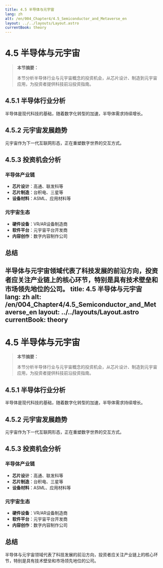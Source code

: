 ```yaml
---
title: 4.5 半导体与元宇宙
lang: zh
alt: /en/004_Chapter4/4.5_Semiconductor_and_Metaverse_en
layout: ../../layouts/Layout.astro
currentBook: theory
---
```


# 4.5 半导体与元宇宙

> **本节摘要：**
> 
> 本节分析半导体行业与元宇宙概念的投资机会，从芯片设计、制造到元宇宙应用，为投资者提供科技前沿投资指南。

## 4.5.1 半导体行业分析

半导体是现代科技的基础，随着数字化转型的加速，半导体需求持续增长。

## 4.5.2 元宇宙发展趋势

元宇宙作为下一代互联网形态，正在重塑数字世界的交互方式。

## 4.5.3 投资机会分析

### 半导体产业链
- **芯片设计**：高通、联发科等
- **芯片制造**：台积电、三星等
- **设备材料**：ASML、应用材料等

### 元宇宙生态
- **硬件设备**：VR/AR设备制造商
- **软件平台**：元宇宙平台开发商
- **内容创作**：数字内容制作公司

## 总结

半导体与元宇宙领域代表了科技发展的前沿方向，投资者应关注产业链上的核心环节，特别是具有技术壁垒和市场领先地位的公司。 
title: 4.5 半导体与元宇宙
lang: zh
alt: /en/004_Chapter4/4.5_Semiconductor_and_Metaverse_en
layout: ../../layouts/Layout.astro
currentBook: theory
---

# 4.5 半导体与元宇宙

> **本节摘要：**
> 
> 本节分析半导体行业与元宇宙概念的投资机会，从芯片设计、制造到元宇宙应用，为投资者提供科技前沿投资指南。

## 4.5.1 半导体行业分析

半导体是现代科技的基础，随着数字化转型的加速，半导体需求持续增长。

## 4.5.2 元宇宙发展趋势

元宇宙作为下一代互联网形态，正在重塑数字世界的交互方式。

## 4.5.3 投资机会分析

### 半导体产业链
- **芯片设计**：高通、联发科等
- **芯片制造**：台积电、三星等
- **设备材料**：ASML、应用材料等

### 元宇宙生态
- **硬件设备**：VR/AR设备制造商
- **软件平台**：元宇宙平台开发商
- **内容创作**：数字内容制作公司

## 总结

半导体与元宇宙领域代表了科技发展的前沿方向，投资者应关注产业链上的核心环节，特别是具有技术壁垒和市场领先地位的公司。 